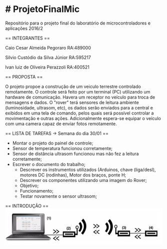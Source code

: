 # # ProjetoFinalMic
Repositório para o projeto final do laboratório de microcontroladores e aplicações 2016/2

== INTEGRANTES ==

Caio Cesar Almeida Pegoraro RA:489000

Silvio Custódio da Silva Júnior RA:595217

Ivan luiz de Oliveira Perazzoli RA:400521


== PROPOSTA ==

O projeto propoe a construção de um veiculo terrestre controlado remotamente.
O controle será feito por um terminal (PC) utilizando um hardware de comunicação.
Havera um receptor no veículo para troca de mensagens e dados.
O "rover" terá sensores de leitura ambiente (luminosidade, ultrasom, etc), os dados serão enviados para a central e exibidos em uma tela de comando, pelos quais será possível controlar a movimentação e outras ações.
Adicionalmente espera-se equipar o veículo com uma camera capaz de enviar fotos remotamente.

== LISTA DE TAREFAS -> Semana do dia 30/01 ==
- Montar o projeto do painel de controle;
- Sensor de temperatura funcionou corretamente;
- Sensor de distância ultrasom funcionou mas não fez a leitura corretamente;
- Escrever o documento do trabalho;
   * Descrever os instrumentos utilizados (Arduinos, chave (liga/desl), motores DC (rodinhas), Motor dos braços, ponte H;
   * Descrever os componentes utilizando uma imagem do Rover;
   * Objetivo;
   * Funcionamento;
   * Testar novamente o sensor ultrasom;

 == INTRODUÇÃO == 
![alt tag](https://github.com/CaioPegoraro/ProjetoFinalMic/blob/master/imagens/arquitetura_comunicacao.PNG)

